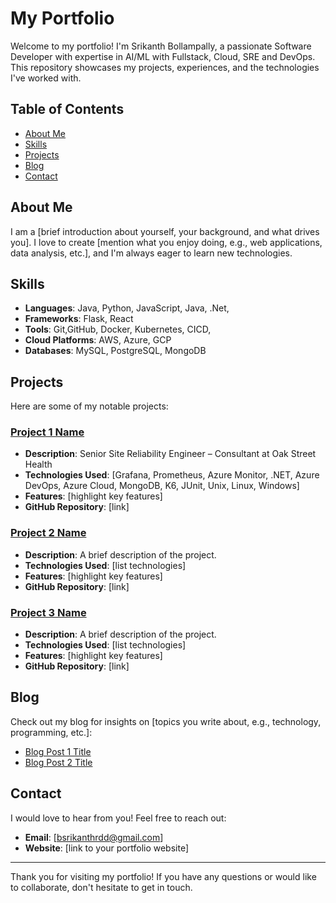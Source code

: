 # My Portfolio

Welcome to my portfolio! I'm Srikanth Bollampally, a passionate Software Developer with expertise in AI/ML with Fullstack, Cloud, SRE and DevOps. This repository showcases my projects, experiences, and the technologies I've worked with.

## Table of Contents

- [About Me](#about-me)
- [Skills](#skills)
- [Projects](#projects)
- [Blog](#blog)
- [Contact](#contact)

## About Me

I am a [brief introduction about yourself, your background, and what drives you]. I love to create [mention what you enjoy doing, e.g., web applications, data analysis, etc.], and I'm always eager to learn new technologies.

## Skills

- **Languages**: Java, Python, JavaScript, Java, .Net, 
- **Frameworks**: Flask, React
- **Tools**: Git,GitHub, Docker, Kubernetes, CICD, 
- **Cloud Platforms**: AWS, Azure, GCP
- **Databases**: MySQL, PostgreSQL, MongoDB

## Projects

Here are some of my notable projects:

### [Project 1 Name](link-to-project-1)
- **Description**: Senior Site Reliability Engineer – Consultant at Oak Street Health
- **Technologies Used**: [Grafana, Prometheus, Azure Monitor, .NET, Azure DevOps, Azure Cloud, MongoDB, K6, JUnit, Unix, Linux, Windows]
- **Features**: [highlight key features]
- **GitHub Repository**: [link]

### [Project 2 Name](link-to-project-2)
- **Description**: A brief description of the project.
- **Technologies Used**: [list technologies]
- **Features**: [highlight key features]
- **GitHub Repository**: [link]

### [Project 3 Name](link-to-project-3)
- **Description**: A brief description of the project.
- **Technologies Used**: [list technologies]
- **Features**: [highlight key features]
- **GitHub Repository**: [link]

## Blog

Check out my blog for insights on [topics you write about, e.g., technology, programming, etc.]:
- [Blog Post 1 Title](link-to-blog-post-1)
- [Blog Post 2 Title](link-to-blog-post-2)

## Contact

I would love to hear from you! Feel free to reach out:

- **Email**: [bsrikanthrdd@gmail.com]
- **Website**: [link to your portfolio website]

---

Thank you for visiting my portfolio! If you have any questions or would like to collaborate, don't hesitate to get in touch.

